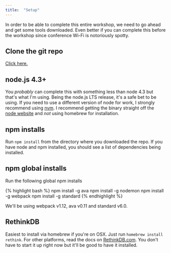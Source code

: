```yaml
---
title:  "Setup"
---
```


In order to be able to complete this entire workshop, we need to go ahead and get some tools downloaded. Even better if you can complete this before the workshop since conference Wi-Fi is notoriously spotty.

## Clone the git repo

<a href="https://github.com/btholt/complete-intro-to-react">Click here.</a>

## node.js 4.3+

You _probably_ can complete this with something less than node 4.3 but that's what I'm using. Being the node.js LTS release, it's a safe bet to be using. If you need to use a different version of node for work, I strongly recommend using <a href="https://github.com/creationix/nvm">nvm</a>. I recommend getting the binary straight off the <a href="https://nodejs.org/en/">node website</a> and _not_ using homebrew for installation.

## npm installs

Run <code>npm install</code> from the directory where you downloaded the repo. If you have node and npm installed, you should see a list of dependencies being installed.

## npm global installs

Run the following global npm installs

{% highlight bash %}
npm install -g ava
npm install -g nodemon
npm install -g webpack
npm install -g standard
{% endhighlight %}

We'll be using webpack v1.12, ava v0.11 and standard v6.0.

## RethinkDB

Easiest to install via homebrew if you're on OSX. Just run <code>homebrew install rethink</code>. For other platforms, read the docs on <a href="http://rethinkdb.com/docs/install/">RethinkDB.com</a>. You don't have to start it up right now but it'll be good to have it installed.
